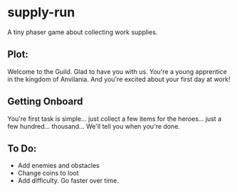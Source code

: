 # supply-run
A tiny phaser game about collecting work supplies.

## Plot:
Welcome to the Guild. Glad to have you with us.
You're a young apprentice in the kingdom of Anvilania. And you're excited about your first day at work!

## Getting Onboard
You're first task is simple... just collect a few items for the heroes... just a few hundred... thousand... We'll tell you when you're done.

## To Do:

- Add enemies and obstacles
- Change coins to loot
- Add difficulty. Go faster over time.